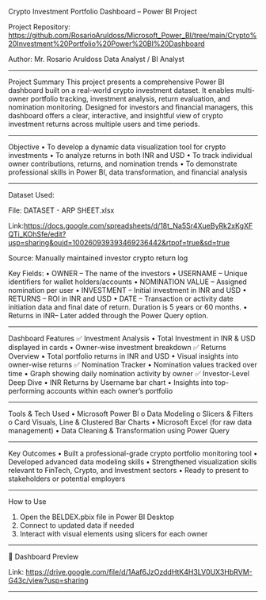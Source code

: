 Crypto Investment Portfolio Dashboard – Power BI Project

Project Repository: https://github.com/RosarioAruldoss/Microsoft_Power_BI/tree/main/Crypto%20Investment%20Portfolio%20Power%20BI%20Dashboard

Author: 
Mr. Rosario Aruldoss
Data Analyst / BI Analyst 
________________________________________
Project Summary
This project presents a comprehensive Power BI dashboard built on a real-world crypto investment dataset. It enables multi-owner portfolio tracking, investment analysis, return evaluation, and nomination monitoring. Designed for investors and financial managers, this dashboard offers a clear, interactive, and insightful view of crypto investment returns across multiple users and time periods.
________________________________________
Objective
•	To develop a dynamic data visualization tool for crypto investments
•	To analyze returns in both INR and USD
•	To track individual owner contributions, returns, and nomination trends
•	To demonstrate professional skills in Power BI, data transformation, and financial analysis
________________________________________
Dataset Used:

File: DATASET - ARP SHEET.xlsx

Link:https://docs.google.com/spreadsheets/d/18t_Na5Sr4XueByRk2xKgXFQTi_KOhSfe/edit?usp=sharing&ouid=100260939393469236442&rtpof=true&sd=true

Source: Manually maintained investor crypto return log

Key Fields:
•	OWNER – The name of the investors
•	USERNAME – Unique identifiers for wallet holders/accounts
•	NOMINATION VALUE – Assigned nomination per user
•	INVESTMENT – Initial investment in INR and USD
•	RETURNS – ROI in INR and USD
•	DATE – Transaction or activity date initiation data and final date of return. Duration is 5 years or 60 months.
•	Returns in INR– Later added through the Power Query option.  
________________________________________
Dashboard Features
✅ Investment Analysis
•	Total Investment in INR & USD displayed in cards
•	Owner-wise investment breakdown
✅ Returns Overview
•	Total portfolio returns in INR and USD
•	Visual insights into owner-wise returns
✅ Nomination Tracker
•	Nomination values tracked over time
•	Graph showing daily nomination activity by owner
✅ Investor-Level Deep Dive
•	INR Returns by Username bar chart
•	Insights into top-performing accounts within each owner’s portfolio
________________________________________
Tools & Tech Used
•	Microsoft Power BI
o	Data Modeling
o	Slicers & Filters
o	Card Visuals, Line & Clustered Bar Charts
•	Microsoft Excel (for raw data management)
•	Data Cleaning & Transformation using Power Query
________________________________________
Key Outcomes
•	Built a professional-grade crypto portfolio monitoring tool
•	Developed advanced data modeling skills
•	Strengthened visualization skills relevant to FinTech, Crypto, and Investment sectors
•	Ready to present to stakeholders or potential employers
________________________________________
How to Use
1.	Open the BELDEX.pbix file in Power BI Desktop
2.	Connect to updated data if needed
3.	Interact with visual elements using slicers for each owner
________________________________________
📸 Dashboard Preview
 
Link: https://drive.google.com/file/d/1Aaf6JzOzddHtK4H3LV0UX3HbRVM-G43c/view?usp=sharing
________________________________________


